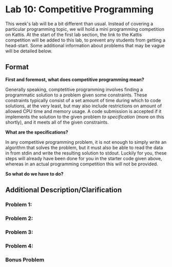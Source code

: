 # Lab 10: Competitive Programming

This week's lab will be a bit different than usual. Instead of covering a particular programming topic, we will hold a mini programming competition on Kattis. At the start of the first lab section, the link to the Kattis competition will be added to this lab, to prevent any students from getting a head-start. Some additional information about problems that may be vague will be detailed below.

## Format

**First and foremost, what does competitive programming mean?**

Generally speaking, comptetitive programming involves finding a programmatic solution to a problem given some constraints. These constraints typically consist of a set amount of time during which to code solutions, at the very least, but may also include restrictions on amount of allowed CPU time and memory usage. A code submission is accepted if it implements the solution to the given problem *to specification* (more on this shortly), and it meets all of the given constraints.

**What are the specifications?**

In any competitive programming problem, it is not enough to simply write an algorithm that solves the problem, but it must also be able to read the data in from stdin and write the resulting solution to stdout. Luckily for you, these steps will already have been done for you in the starter code given above, whereas in an actual programming competition this will not be provided.

**So what do we have to do?**

## Additional Description/Clarification 

### Problem 1: 

### Problem 2: 

### Problem 3: 

### Problem 4: 

### Bonus Problem
